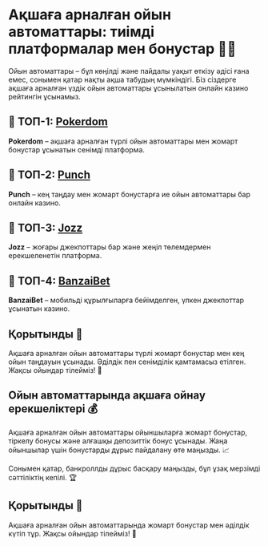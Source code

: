 # Ақшаға арналған ойын автоматтары: тиімді платформалар мен бонустар 🎰💸

Ойын автоматтары – бұл көңілді және пайдалы уақыт өткізу әдісі ғана емес, сонымен қатар нақты ақша табудың мүмкіндігі. Біз сіздерге ақшаға арналған үздік ойын автоматтары ұсынылатын онлайн казино рейтингін ұсынамыз.

## 🌟 ТОП-1: [Pokerdom](https://brandplay.link/4k77v2yx)

**Pokerdom** – ақшаға арналған түрлі ойын автоматтары мен жомарт бонустар ұсынатын сенімді платформа. 

## 🚀 ТОП-2: [Punch](https://betpunch1.com/d638d6d39)

**Punch** – кең таңдау мен жомарт бонустарға ие ойын автоматтары бар онлайн казино. 

## 🎯 ТОП-3: [Jozz](https://tk435zi5i9.com/alt/jozz/registration?e8250665e216213938eeaefaf3e61c0a)

**Jozz** – жоғары джекпоттары бар және жеңіл төлемдермен ерекшеленетін платформа. 

## 📱 ТОП-4: [BanzaiBet](https://bnzstr009.com/e9rVJ)

**BanzaiBet** – мобильді құрылғыларға бейімделген, үлкен джекпоттар ұсынатын казино. 

## Қорытынды 🎊

Ақшаға арналған ойын автоматтары түрлі жомарт бонустар мен кең ойын таңдауын ұсынады. Әділдік пен сенімділік қамтамасыз етілген. Жақсы ойындар тілейміз! 🎉

## Ойын автоматтарында ақшаға ойнау ерекшеліктері 💰

Ақшаға арналған ойын автоматтары ойыншыларға жомарт бонустар, тіркелу бонусы және алғашқы депозиттік бонус ұсынады. Жаңа ойыншылар үшін бонустарды дұрыс пайдалану өте маңызды. 📈

Сонымен қатар, банкроллды дұрыс басқару маңызды, бұл ұзақ мерзімді сәттіліктің кепілі. 🏆

## Қорытынды 🌟

Ақшаға арналған ойын автоматтарында жомарт бонустар мен әділдік күтіп тұр. Жақсы ойындар тілейміз! 🎉
